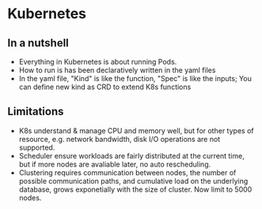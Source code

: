 # Kubernetes

## In a nutshell
- Everything in Kubernetes is about running Pods.
- How to run is has been declaratively written in the yaml files
- In the yaml file, "Kind" is like the function, "Spec" is like the inputs; You can define new kind as CRD to extend K8s functions

## Limitations
- K8s understand & manage CPU and memory well, but for other types of resource, e.g. network bandwidth, disk I/O operations are not supported. 
- Scheduler ensure workloads are fairly distributed at the current time, but if more nodes are avaliable later, no auto rescheduling.
- Clustering requires communication between nodes, the number of possible communication paths, and cumulative load on the underlying database, grows exponetially with the size of cluster. Now limit to 5000 nodes.
